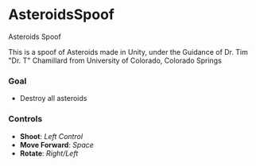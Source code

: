 # AsteroidsSpoof
Asteroids Spoof

This is a spoof of Asteroids made in Unity, under the Guidance of Dr. Tim "Dr. T" Chamillard from University of Colorado, Colorado Springs

### Goal

  - Destroy all asteroids

### Controls

  - **Shoot**: *Left Control*
  - **Move Forward**: *Space*
  - **Rotate**: *Right/Left*
